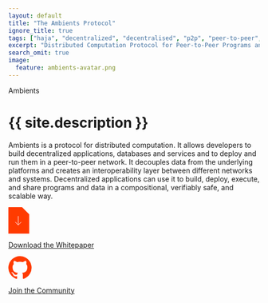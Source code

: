 ```yaml
---
layout: default
title: "The Ambients Protocol"
ignore_title: true
tags: ["haja", "decentralized", "decentralised", "p2p", "peer-to-peer", "web", "database", "orbitdb", "ambients", "distributed computing", "process calculus", "ambient calculus"]
excerpt: "Distributed Computation Protocol for Peer-to-Peer Programs and Data"
search_omit: true
image:
  feature: ambients-avatar.png
---
```


<div class="logo">Ambients</div>

<h1 class="site-description" itemprop="description">{{ site.description }}</h1>

<p class="intro">Ambients is a protocol for distributed computation. It allows developers to build decentralized applications, databases and services and to deploy and run them in a peer-to-peer network. It decouples data from the underlying platforms and creates an interoperability layer between different networks and systems. Decentralized applications can use it to build, deploy, execute, and share programs and data in a compositional, verifiably safe, and scalable way.</p>

<div class="buttons">
  <div class="button">
    <a href="https://github.com/ambientsprotocol/whitepaper">
      <svg xmlns="http://www.w3.org/2000/svg" width="41.774" height="53.502" viewBox="0 0 41.774 53.502"><defs><style>.a{fill:#ff3b00;}.b{fill:none;stroke:#fff;stroke-linejoin:round;}</style></defs><g transform="translate(-27.753 -27.753)"><path class="a" d="M55.226,19.546a.837.837,0,0,1,.549.27L69.554,33.6a.791.791,0,0,1,.279.673V72.087c-.052.74-.254.9-.952.952H29.011c-.74-.053-.9-.254-.952-.952v-51.6c.052-.74.254-.9.952-.952H55.1l.125.009Z" transform="translate(-0.307 8.216)"/><g transform="translate(41.629 45.593)"><path class="b" d="M342.107,190.931v17.864l-5.946-5.946" transform="translate(-336.161 -190.931)"/><path class="b" d="M348.994,222.657l5.94-5.947" transform="translate(-343.06 -204.791)"/></g></g></svg>
      <p class="button-text-whitepaper">Download the Whitepaper</p>
    </a>
  </div>
  <div class="button">
    <a href="https://github.com/ambientsprotocol">
      <svg xmlns="http://www.w3.org/2000/svg" width="46.591" height="45.441" viewBox="0 0 46.591 45.441"><defs><style>.a{fill:#ff3b00;fill-rule:evenodd;}</style></defs><path class="a" d="M159.613,107.44a23.3,23.3,0,0,0-7.362,45.4c1.166.213,1.59-.5,1.59-1.123,0-.553-.02-2.018-.031-3.963-6.48,1.409-7.847-3.122-7.847-3.122a6.17,6.17,0,0,0-2.587-3.408c-2.115-1.446.16-1.416.16-1.416a4.891,4.891,0,0,1,3.568,2.4c2.078,3.561,5.453,2.533,6.78,1.936a4.98,4.98,0,0,1,1.479-3.115c-5.173-.588-10.611-2.586-10.611-11.514a9.006,9.006,0,0,1,2.4-6.251,8.369,8.369,0,0,1,.229-6.165s1.955-.626,6.405,2.388a22.091,22.091,0,0,1,11.664,0c4.448-3.015,6.4-2.388,6.4-2.388a8.372,8.372,0,0,1,.233,6.165,8.99,8.99,0,0,1,2.394,6.251c0,8.95-5.447,10.919-10.637,11.5a5.562,5.562,0,0,1,1.582,4.315c0,3.115-.029,5.627-.029,6.391,0,.622.42,1.347,1.6,1.12a23.3,23.3,0,0,0-7.379-45.4Z" transform="translate(-136.32 -107.44)"/></svg>
      <p class="button-text-community">Join the Community</p>
    </a>
  </div>
</div>
